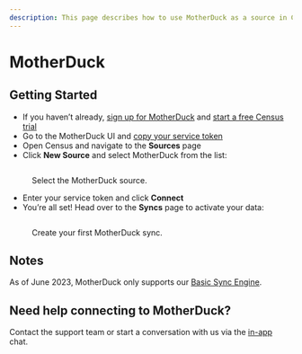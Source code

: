 ```yaml
---
description: This page describes how to use MotherDuck as a source in Census.
---
```


# MotherDuck

## Getting Started <a href="#getting-started" id="getting-started"></a>

* If you haven’t already, [sign up for MotherDuck](https://motherduck.com/) and [start a free Census trial](https://app.getcensus.com/)
* Go to the MotherDuck UI and [copy your service token](https://motherduck.com/docs/authenticating-to-motherduck#authentication-using-a-service-token)
* Open Census and navigate to the **Sources** page
* Click **New Source** and select MotherDuck from the list:

<figure><img src="../../.gitbook/assets/motherduck-1.png" alt=""><figcaption><p>Select the MotherDuck source.</p></figcaption></figure>

* Enter your service token and click **Connect**
* You’re all set! Head over to the **Syncs** page to activate your data:

<figure><img src="../../.gitbook/assets/motherduck-2.png" alt=""><figcaption><p>Create your first MotherDuck sync.</p></figcaption></figure>

## Notes <a href="#notes" id="notes"></a>

As of June 2023, MotherDuck only supports our [Basic Sync Engine](../overview.md#sync-engines).

## Need help connecting to MotherDuck?

Contact the support team or start a conversation with us via the [in-app](https://app.getcensus.com) chat.
